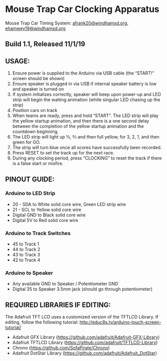 # Mouse Trap Car Clocking Apparatus
Mouse Trap Car Timing System:
afrank20@windhamsd.org, ehamwey19@windhamsd.org
## Build 1.1, Released 11/1/19

## USAGE:
1.	Ensure power is supplied to the Arduino via USB cable (the “START!” screen should be shown)
2.	Ensure speaker is plugged in via USB if internal speaker battery is low and speaker is turned on
3.	If system initializes correctly, speaker will beep upon power-up and LED strip will begin the waiting animation (white singular LED chasing up the strip)
4.	Position cars on track 
5.	When teams are ready, press and hold “START”. The LED strip will play the yellow startup animation, and then there is a one second delay between the completion of the yellow startup animation and the countdown beginning.
6.	The LED strip will light up ⅓, ⅔ and then full yellow, for 3, 2, 1, and then green for GO. 
7.	The strip will turn blue once all scores have successfully been recorded.
8.	Press RESET to set the track up for the next race.
9.	During any clocking period, press “CLOCKING” to reset the track if there is a false start or misfire. 

## PINOUT GUIDE:
### Arduino to LED Strip
- 20 - SDA to White solid core wire,  Green LED strip wire
- 21 - SCL to Yellow solid core wire
- Digital GND to Black solid core wire
- Digital 5V to Red solid core wire

### Arduino to Track Switches
- 45 to Track 1 
- 44 to Track 2
- 43 to Track 3
- 42 to Track 4

### Arduino to Speaker
- Any available GND to Speaker / Potentiometer GND
- Digital 35 to Speaker 3.5mm jack (should go through potentiometer)



## REQUIRED LIBRARIES IF EDITING:
The Adafruit TFT LCD uses a customized version of the TFTLCD Library. If editing, follow the following tutorial:
http://educ8s.tv/arduino-touch-screen-tutorial/

- Adafruit GFX Library (https://github.com/adafruit/Adafruit-GFX-Library)
- Adafruit TFTLCD Library (https://github.com/adafruit/TFTLCD-Library)
- Chrono (https://github.com/SofaPirate/Chrono)
- Adafruit DotStar Library (https://github.com/adafruit/Adafruit_DotStar)
